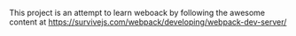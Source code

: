 This project is an attempt to learn weboack by following the awesome content at https://survivejs.com/webpack/developing/webpack-dev-server/